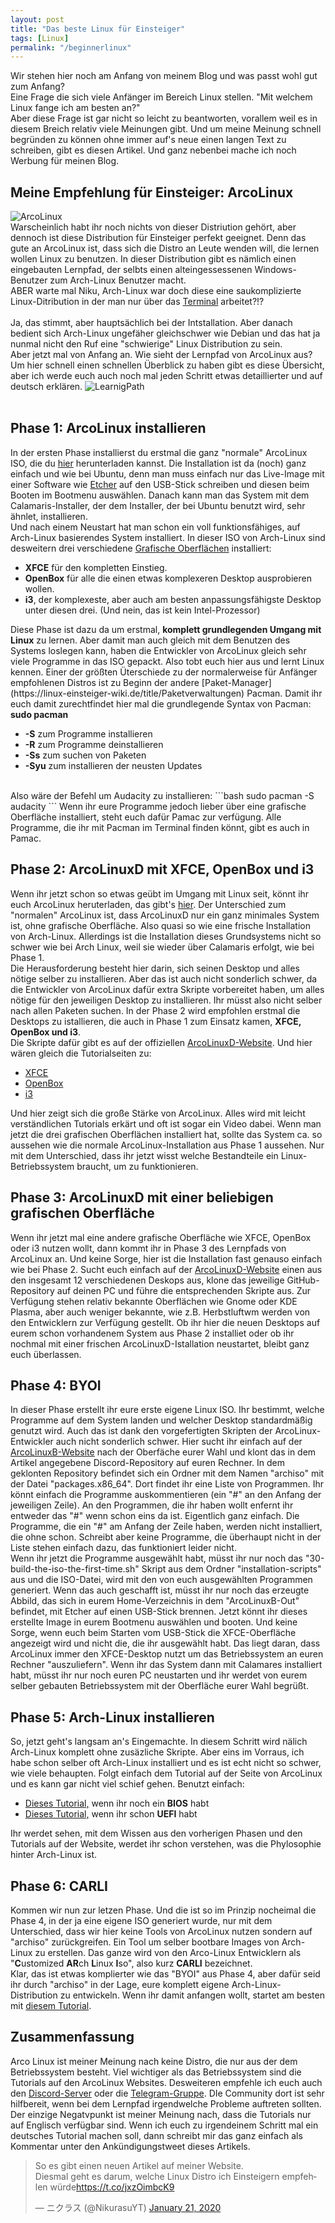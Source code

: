 ```yaml
---
layout: post
title: "Das beste Linux für Einsteiger"
tags: [Linux]
permalink: "/beginnerlinux"
---
```


Wir stehen hier noch am Anfang von meinem Blog und was passt wohl gut zum Anfang?<br>
Eine Frage die sich viele Anf&auml;nger im Bereich Linux stellen. "Mit welchem Linux fange ich am besten an?"<br>
Aber diese Frage ist gar nicht so leicht zu beantworten, vorallem weil es in diesem Breich relativ viele Meinungen gibt. Und um meine Meinung schnell begr&uuml;nden zu k&ouml;nnen ohne immer auf's neue einen langen Text zu schreiben, gibt es diesen Artikel. Und ganz nebenbei mache ich noch Werbung für meinen Blog.<!--more-->

## Meine Empfehlung für Einsteiger: ArcoLinux
![ArcoLinux](/assets/img/blog/Jan2020/arcolinux-one-liner.jpg)<br>
Warscheinlich habt ihr noch nichts von dieser Distriution gehört, aber dennoch ist diese Distribution f&uuml;r Einsteiger perfekt geeignet. Denn das gute an ArcoLinux ist, dass sich die Distro an Leute wenden will, die lernen wollen Linux zu benutzen. In dieser Distribution gibt es nämlich einen eingebauten Lernpfad, der selbts einen alteingessessenen Windows-Benutzer zum Arch-Linux Benutzer macht.<br>
ABER warte mal Niku, Arch-Linux war doch diese eine saukomplizierte Linux-Ditribution in der man nur &uuml;ber das [Terminal](https://linux-einsteiger-wiki.de/title/Terminal) arbeitet?!?<br><br>
Ja, das stimmt, aber hauptsächlich bei der Intstallation. Aber danach bedient sich Arch-Linux ungef&auml;her gleichschwer wie Debian und das hat ja nunmal nicht den Ruf eine "schwierige" Linux Distribution zu sein.<br>
Aber jetzt mal von Anfang an. Wie sieht der Lernpfad von ArcoLinux aus?<br>
Um hier schnell einen schnellen Überblick zu haben gibt es diese Übersicht, aber ich werde euch auch noch mal jeden Schritt etwas detaillierter und auf deutsch erkl&auml;ren.
![LearnigPath](/assets/img/blog/Jan2020/ArcoLinux-learning-path.png)<br><br>

## Phase 1: ArcoLinux installieren

In der ersten Phase installierst du erstmal die ganz "normale" ArcoLinux ISO, die du [hier](https://sourceforge.net/projects/arcolinux/files/ArcoLinux/) herunterladen kannst. Die Installation ist da (noch) ganz einfach und wie bei Ubuntu, denn man muss einfach nur das Live-Image mit einer Software wie [Etcher](https://www.balena.io/etcher/) auf den USB-Stick schreiben und diesen beim Booten im Bootmenu auswählen. Danach kann man das System mit dem Calamaris-Installer, der dem Installer, der bei Ubuntu benutzt wird, sehr &auml;hnlet, installieren.<br>
Und nach einem Neustart hat man schon ein voll funktionsfähiges, auf Arch-Linux basierendes System installiert. In dieser ISO von Arch-Linux sind desweitern drei verschiedene [Grafische Oberfl&auml;chen](https://linux-einsteiger-wiki.de/title/Grafische_Oberflächen) installiert:
<ul>
    <li><b>XFCE</b> f&uuml;r den kompletten Einstieg.</li>
    <li><b>OpenBox</b> f&uuml;r alle die einen etwas komplexeren Desktop ausprobieren wollen.</li>
    <li><b>i3</b>, der komplexeste, aber auch am besten anpassungsfähigste Desktop unter diesen drei. (Und nein, das ist kein Intel-Prozessor)</li>
</ul>
Diese Phase ist dazu da um erstmal, <b>komplett grundlegenden Umgang mit Linux</b> zu lernen. Aber damit man auch gleich mit dem Benutzen des Systems loslegen kann, haben die Entwickler von ArcoLinux gleich sehr viele Programme in das ISO gepackt. Also tobt euch hier aus und lernt Linux kennen. Einer der gr&ouml;&szlig;ten Üterschiede zu der normalerweise für Anf&auml;nger empfohlenen Distros ist zu Beginn der andere [Paket-Manager](https://linux-einsteiger-wiki.de/title/Paketverwaltungen) Pacman. Damit ihr euch damit zurechtfindet hier mal die grundlegende Syntax von Pacman:<br>
<b>sudo pacman</b>
<ul>
    <li><b>-S</b> zum Programme installieren</li>
    <li><b>-R</b> zum Programme deinstallieren</li>
    <li><b>-Ss</b> zum suchen von Paketen</li>
    <li><b>-Syu</b> zum installieren der neusten Updates</li>
</ul><br>
Also w&auml;re der Befehl um Audacity zu installieren:
```bash
    sudo pacman -S audacity
```
Wenn ihr eure Programme jedoch lieber &uuml;ber eine grafische Oberfläche installiert, steht euch dafür Pamac zur verf&uuml;gung. Alle Programme, die ihr mit Pacman im Terminal finden k&ouml;nnt, gibt es auch in Pamac.

## Phase 2: ArcoLinuxD mit XFCE, OpenBox und i3
Wenn ihr jetzt schon so etwas ge&uuml;bt im Umgang mit Linux seit, könnt ihr euch ArcoLinux heruterladen, das gibt's [hier](https://sourceforge.net/projects/arcolinux/files/ArcoLinuxD/). Der Unterschied zum "normalen" ArcoLinux ist, dass ArcoLinuxD nur ein ganz minimales System ist, ohne grafische Oberfl&auml;che. Also quasi so wie eine frische Installation von Arch-Linux. Allerdings ist die Installation dieses Grundsystems nicht so schwer wie bei Arch Linux, weil sie wieder &uuml;ber Calamaris erfolgt, wie bei Phase 1.<br>
Die Herausforderung besteht hier darin, sich seinen Desktop und alles n&ouml;tige selber zu installieren. Aber das ist auch nicht sonderlich schwer, da die Entwickler von ArcoLinux daf&uuml;r extra Skripte vorbereitet haben, um alles n&ouml;tige für den jeweiligen Desktop zu installieren. Ihr m&uuml;sst also nicht selber nach allen Paketen suchen. In der Phase 2 wird empfohlen erstmal die Desktops zu istallieren, die auch in Phase 1 zum Einsatz kamen, <b>XFCE, OpenBox und i3</b>.<br>
Die Skripte dafür gibt es auf der offiziellen [ArcoLinuxD-Website](https://arcolinuxd.com). Und hier w&auml;ren gleich die Tutorialseiten zu:
<ul>
    <li><a href="https://arcolinuxd.com/1-installation-of-arcolinuxd-xfce/">XFCE</a></li>
    <li><a href="https://arcolinuxd.com/1-installation-of-arcolinuxd-openbox/">OpenBox</a></li>
    <li><a href="https://arcolinuxd.com/1-installation-of-arcolinuxd-i3/">i3</a></li>
</ul>
Und hier zeigt sich die gro&szlig;e Stärke von ArcoLinux. Alles wird mit leicht verst&auml;ndlichen Tutorials erk&auml;rt und oft ist sogar ein Video dabei. Wenn man jetzt die drei grafischen Oberfl&auml;chen installiert hat, sollte das System ca. so aussehen wie die normale ArcoLinux-Installation aus Phase 1 aussehen. Nur mit dem Unterschied, dass ihr jetzt wisst welche Bestandteile ein Linux-Betriebssystem braucht, um zu funktionieren.

## Phase 3: ArcoLinuxD mit einer beliebigen grafischen Oberfl&auml;che
Wenn ihr jetzt mal eine andere grafische Oberfl&auml;che wie XFCE, OpenBox oder i3 nutzen wollt, dann kommt ihr in Phase 3 des Lernpfads von ArcoLinux an. Und keine Sorge, hier ist die Installation fast genauso einfach wie bei Phase 2. Sucht euch einfach auf der [ArcoLinuxD-Website](https://arcolinuxd.com) einen aus den insgesamt 12 verschiedenen Deskops aus, klone das jeweilige GitHub-Repository auf deinen PC und führe die entsprechenden Skripte aus. Zur Verf&uuml;gung stehen relativ bekannte Oberfl&auml;chen wie Gnome oder KDE Plasma, aber auch weniger bekannte, wie z.B. Herbstluftwm werden von den Entwicklern zur Verf&uuml;gung gestellt. Ob ihr hier die neuen Desktops auf eurem schon vorhandenem System aus Phase 2 installiet oder ob ihr nochmal mit einer frischen ArcoLinuxD-Istallation neustartet, bleibt ganz euch &uuml;berlassen.

## Phase 4: BYOI
In dieser Phase erstellt ihr eure erste eigene Linux ISO. Ihr bestimmt, welche Programme auf dem System landen und welcher Desktop standardm&auml;&szlig;ig genutzt wird. Auch das ist dank den vorgefertigten Skripten der ArcoLinux-Entwickler auch nicht sonderlich schwer. Hier sucht ihr einfach auf der [ArcoLinuxB-Website](https://arcolinuxb.com/category/byoi/arcolinuxb-iso/) nach der Oberf&auml;che eurer Wahl und klont das in dem Artikel angegebene Discord-Repository auf euren Rechner. In dem geklonten Repository befindet sich ein Ordner mit dem Namen "archiso" mit der Datei "packages.x86_64". Dort findet ihr eine Liste von Programmen. Ihr könnt einfach die Programme auskommentieren (ein "#" an den Anfang der jeweiligen Zeile). An den Programmen, die ihr haben wollt enfernt ihr entweder das "#" wenn schon eins da ist. Eigentlich ganz einfach. Die Programme, die ein "#" am Anfang der Zeile haben, werden nicht installiert, die ohne schon. Schreibt aber keine Programme, die &uuml;berhaupt nicht in der Liste stehen einfach dazu, das funktioniert leider nicht.<br>
Wenn ihr jetzt die Programme ausgew&auml;hlt habt, müsst ihr nur noch das "30-build-the-iso-the-first-time.sh" Skript aus dem Ordner "installation-scripts" aus und die ISO-Datei, wird mit den von euch ausgew&auml;hlten Programmen generiert. Wenn das auch geschafft ist, m&uuml;sst ihr nur noch das erzeugte Abbild, das sich in eurem Home-Verzeichnis in dem "ArcoLinuxB-Out" befindet, mit Etcher auf einen USB-Stick brennen. Jetzt k&ouml;nnt ihr dieses erstellte Image in eurem Bootmenu ausw&auml;hlen und booten. Und keine Sorge, wenn euch beim Starten vom USB-Stick die XFCE-Oberfl&auml;che angezeigt wird und nicht die, die ihr ausgew&auml;hlt habt. Das liegt daran, dass ArcoLinux immer den XFCE-Desktop nutzt um das Betriebssystem an euren Rechner "auszuliefern". Wenn ihr das System dann mit Calamares installiert habt, m&uuml;sst ihr nur noch euren PC neustarten und ihr werdet von eurem selber gebauten Betriebssystem mit der Oberfl&auml;che eurer Wahl begr&uuml;&szlig;t.

## Phase 5: Arch-Linux installieren
So, jetzt geht's langsam an's Eingemachte. In diesem Schritt wird n&auml;lich Arch-Linux komplett ohne zus&auml;zliche Skripte. Aber eins im Vorraus, ich habe schon selber oft Arch-Linux installiert und es ist echt nicht so schwer, wie viele behaupten. Folgt einfach dem Tutorial auf der Seite von ArcoLinux und es kann gar nicht viel schief gehen. Benutzt einfach:
<ul>
    <li><a href="https://arcolinuxd.com/5-the-actual-installation-of-arch-linux-phase-1-bios/">Dieses Tutorial,</a> wenn ihr noch ein <b>BIOS</b> habt</li>
    <li><a href="https://arcolinuxd.com/5-the-actual-installation-of-arch-linux-phase-1-uefi/">Dieses Tutorial,</a> wenn ihr schon <b>UEFI</b> habt</li>
</ul>
Ihr werdet sehen, mit dem Wissen aus den vorherigen Phasen und den Tutorials auf der Website, werdet ihr schon verstehen, was die Phylosophie hinter Arch-Linux ist.

## Phase 6: CARLI
Kommen wir nun zur letzen Phase. Und die ist so im Prinzip nocheimal die Phase 4, in der ja eine eigene ISO generiert wurde, nur mit dem Unterschied, dass wir hier keine Tools von ArcoLinux nutzen sondern auf "archiso" zur&uuml;ckgreifen. Ein Tool um selber bootbare Images von Arch-Linux zu erstellen. Das ganze wird von den Arco-Linux Entwicklern als "<b>C</b>ustomized <b>AR</b>ch <b>L</b>inux <b>I</b>so", also kurz <b>CARLI</b> bezeichnet.<br>
Klar, das ist etwas komplierter wie das "BYOI" aus Phase 4, aber dafür seid ihr durch "archiso" in der Lage, eure komplett eigene Arch-Linux-Distribution zu entwickeln. Wenn ihr damit anfangen wollt, startet am besten mit <a href="https://arcolinuxiso.com/1-installing-and-learning-about-archiso/">diesem Tutorial</a>.

## Zusammenfassung
Arco Linux ist meiner Meinung nach keine Distro, die nur aus der dem Betriebssystem besteht. Viel wichtiger als das Betriebssystem sind die Tutorials auf den ArcoLinux Websites. Desweiteren empfehle ich euch auch den <a href="https://discord.gg/R2amEEz">Discord-Server</a> oder die <a href="https://t.me/arcolinux_d_b">Telegram-Gruppe</a>. DIe Community dort ist sehr hilfbereit, wenn bei dem Lernpfad irgendwelche Probleme auftreten sollten.<br>
Der einzige Negatvpunkt ist meiner Meinung nach, dass die Tutorials nur auf Englisch verf&uuml;gbar sind. Wenn ich euch zu irgendeinem Schritt mal ein deutsches Tutorial machen soll, dann schreibt mir das ganz einfach als Kommentar unter den Ank&uuml;ndigungstweet dieses Artikels.
<blockquote class="twitter-tweet"><p lang="de" dir="ltr">So es gibt einen neuen Artikel auf meiner Website.<br>Diesmal geht es darum, welche Linux Distro ich Einsteigern empfehlen würde<a href="https://t.co/jxzOimbcK9">https://t.co/jxzOimbcK9</a></p>&mdash; ニクラス (@NikurasuYT) <a href="https://twitter.com/NikurasuYT/status/1219623599222546432?ref_src=twsrc%5Etfw">January 21, 2020</a></blockquote> <script async src="https://platform.twitter.com/widgets.js" charset="utf-8"></script>